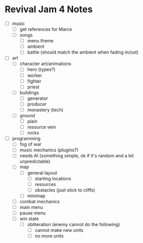 # Revival Jam 4 Notes
- [ ] music
  - [ ] get references for Marce
  - [ ] songs
    - [ ] menu theme
    - [ ] ambient
    - [ ] battle (should match the ambient when fading in/out)
- [ ] art
  - [ ] character art/animations
    - [ ] hero (types?)
    - [ ] worker
    - [ ] fighter
    - [ ] priest
  - [ ] buildings
    - [ ] generator
    - [ ] producer
    - [ ] monastery (tech)
  - [ ] ground
    - [ ] plain
    - [ ] resource vein
    - [ ] rocks
- [ ] programming 
  - [ ] fog of war
  - [ ] music mechanics (plugins?)
  - [ ] needs AI (something simple, ok if it's random and a bit unpredictable)
  - [ ] map
    - [ ] general layout
      - [ ] starting locations
      - [ ] resources
      - [ ] obstacles (just stick to cliffs)
    - [ ] minimap
  - [ ] combat mechanics
  - [ ] main menu
  - [ ] pause menu
  - [ ] win state
    - [ ] obliteration (enemy cannot do the following)
      - [ ] cannot make new units
      - [ ] no more units